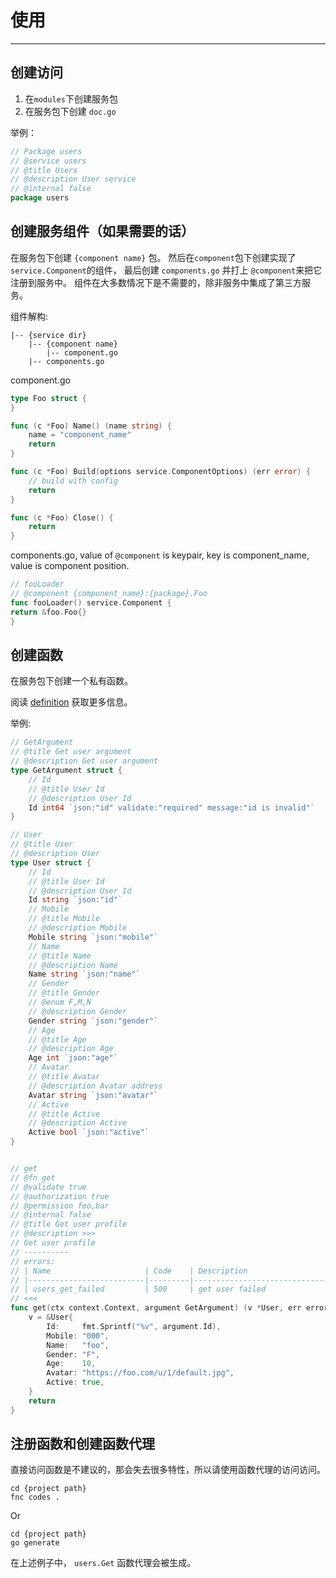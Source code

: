 # 使用

---

## 创建访问
1. 在`modules`下创建服务包
2. 在服务包下创建 `doc.go`

举例：
```go
// Package users
// @service users
// @title Users
// @description User service
// @internal false
package users
```

## 创建服务组件（如果需要的话）

在服务包下创建 `{component name}` 包。
然后在`component`包下创建实现了 `service.Component`的组件，
最后创建 `components.go` 并打上 `@component`来把它注册到服务中。
组件在大多数情况下是不需要的，除非服务中集成了第三方服务。


组件解构:

```text
|-- {service dir}
    |-- {component name}
        |-- component.go
    |-- components.go
```

component.go

```go
type Foo struct {
}

func (c *Foo) Name() (name string) {
    name = "component_name"
    return
}

func (c *Foo) Build(options service.ComponentOptions) (err error) {
    // build with config
    return
}

func (c *Foo) Close() {
    return
}
```

components.go, value of `@component` is keypair, key is component_name, value is component position.

```go
// fooLoader
// @component {component_name}:{package}.Foo
func fooLoader() service.Component {
return &foo.Foo{}
}
```

## 创建函数

在服务包下创建一个私有函数。

阅读 [definition](https://github.com/aacfactory/fns/blob/main/docs/definition_zh.md) 获取更多信息。

举例:

```go
// GetArgument
// @title Get user argument
// @description Get user argument
type GetArgument struct {
    // Id
    // @title User Id
    // @description User Id
    Id int64 `json:"id" validate:"required" message:"id is invalid"`
}

// User
// @title User
// @description User
type User struct {
    // Id
    // @title User Id
    // @description User Id
    Id string `json:"id"`
    // Mobile
    // @title Mobile
    // @description Mobile
    Mobile string `json:"mobile"`
    // Name
    // @title Name
    // @description Name
    Name string `json:"name"`
    // Gender
    // @title Gender 
    // @enum F,M,N
    // @description Gender
    Gender string `json:"gender"`
    // Age
    // @title Age
    // @description Age
    Age int `json:"age"`
    // Avatar
    // @title Avatar
    // @description Avatar address
    Avatar string `json:"avatar"`
    // Active
    // @title Active
    // @description Active
    Active bool `json:"active"`
}


// get
// @fn get
// @validate true
// @authorization true
// @permission foo,bar
// @internal false
// @title Get user profile
// @description >>>
// Get user profile
// ----------
// errors:
// | Name                     | Code    | Description                   |
// |--------------------------|---------|-------------------------------|
// | users_get_failed         | 500     | get user failed               |
// <<<
func get(ctx context.Context, argument GetArgument) (v *User, err errors.CodeError) {
    v = &User{
        Id:     fmt.Sprintf("%v", argument.Id),
        Mobile: "000",
        Name:   "foo",
        Gender: "F",
        Age:    10,
        Avatar: "https://foo.com/u/1/default.jpg",
        Active: true,
    }
    return
}

```

## 注册函数和创建函数代理
直接访问函数是不建议的，那会失去很多特性，所以请使用函数代理的访问访问。

```shell
cd {project path}
fnc codes .
```
Or
```shell
cd {project path}
go generate
```

在上述例子中， `users.Get` 函数代理会被生成。
